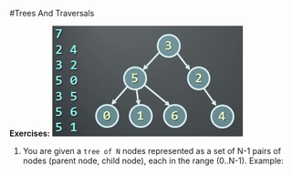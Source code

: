 #Trees And Traversals

**Exercises:**
![](https://raw.githubusercontent.com/BorislavIvanov/Telerik_Academy/master/Resources/Exercise%20images/Trees%20and%20Traversals%20-%20Exercise%201.JPG)

01. You are given a ``tree of N`` nodes represented as a set of N-1 pairs of nodes (parent node, child node), each in the range (0..N-1). Example:
